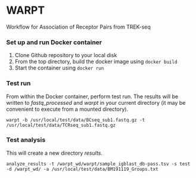 # WARPT
Workflow for Association of Receptor Pairs from TREK-seq


### Set up and run Docker container
1. Clone Github repository to your local disk
2. From the top directory, build the docker image using `docker build`
3. Start the container using `docker run`


### Test run
From within the Docker container, perform test run. The results will be written to *fastq_processed* and *warpt* in your current directory (it may be convenient to execute from a mounted directory).
```
warpt -b /usr/local/test/data/BCseq_sub1.fastq.gz -t /usr/local/test/data/TCRseq_sub1.fastq.gz
```


### Test analysis
This will create a new directory *results*.
```
analyze_results -t /warpt_wd/warpt/sample_igblast_db-pass.tsv -s test -d /warpt_wd/ -a /usr/local/test/data/BM191119_Groups.txt
```